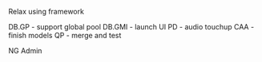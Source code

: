 Relax using framework

DB.GP - support global pool
DB.GMI - launch UI
PD - audio touchup
CAA - finish models
QP - merge and test

NG Admin
